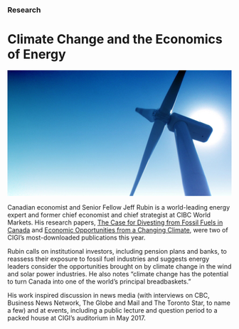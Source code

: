 ### Research

# Climate Change and the Economics of Energy

<div class="img-container">
  <img class="progressive" src="assets/slides/Slide-Still-Windmill.jpg" alt="">
</div>

Canadian economist and Senior Fellow Jeff Rubin is a world-leading energy expert and former chief economist and chief strategist at CIBC World Markets. His research papers, [The Case for Divesting from Fossil Fuels in Canada](https://www.cigionline.org/publications/case-divesting-fossil-fuels-canada?source=ar2017 "The Case for Divesting from Fossil Fuels in Canada") and [Economic Opportunities from a Changing Climate](https://www.cigionline.org/articles/jeff-rubin-climate-change-will-bring-benefits-canadas-economy?source=ar2017 "Economic Opportunities for a Changing Climate"), were two of CIGI’s most-downloaded publications this year.

Rubin calls on institutional investors, including pension plans and banks, to reassess their exposure to fossil fuel industries and suggests energy leaders consider the opportunities brought on by climate change in the wind and solar power industries. He also notes “climate change has the potential to turn Canada into one of the world’s principal breadbaskets.”

His work inspired discussion in news media (with interviews on CBC, Business News Network, The Globe and Mail and The Toronto Star, to name a few) and at events, including a public lecture and question period to a packed house at CIGI’s auditorium in May 2017.



